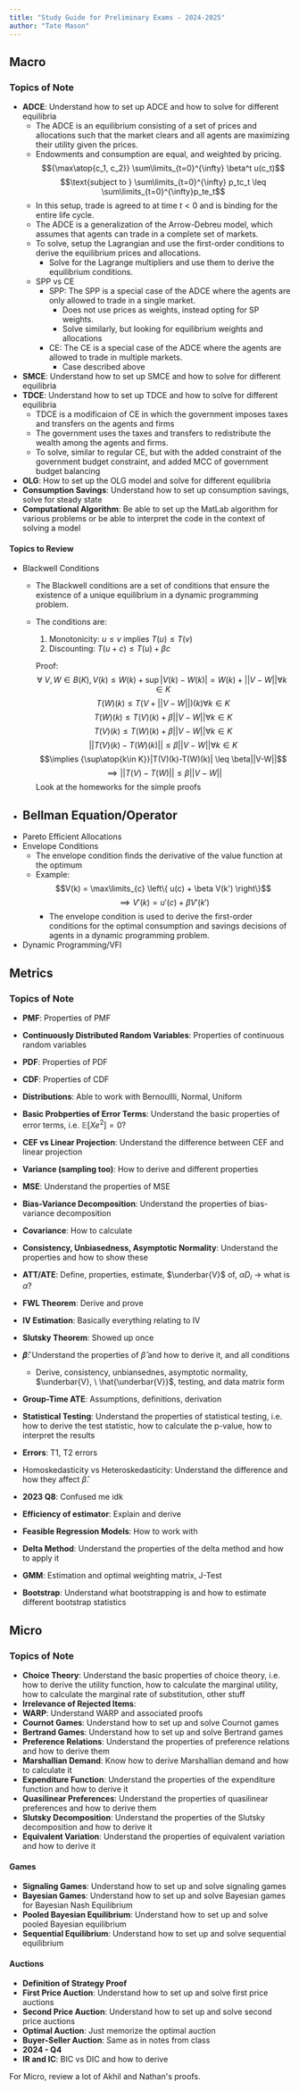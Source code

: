 ```yaml
---
title: "Study Guide for Preliminary Exams - 2024-2025"
author: "Tate Mason"
---
```


## Macro

### Topics of Note
- **ADCE**: Understand how to set up ADCE and how to solve for different equilibria
  - The ADCE is an equilibrium consisting of a set of prices and allocations such that the market clears and all agents are maximizing their utility given the prices.
  - Endowments and consumption are equal, and weighted by pricing.
  $${\max\atop{c_1, c_2}} \sum\limits_{t=0}^{\infty} \beta^t u(c_t)$$
  $$\text{subject to } \sum\limits_{t=0}^{\infty} p_tc_t \leq \sum\limits_{t=0}^{\infty}p_te_t$$
  - In this setup, trade is agreed to at time $t<0$ and is binding for the entire life cycle.
  - The ADCE is a generalization of the Arrow-Debreu model, which assumes that agents can trade in a complete set of markets.
  - To solve, setup the Lagrangian and use the first-order conditions to derive the equilibrium prices and allocations.
    - Solve for the Lagrange multipliers and use them to derive the equilibrium conditions.
  - SPP vs CE
    - SPP: The SPP is a special case of the ADCE where the agents are only allowed to trade in a single market.
      - Does not use prices as weights, instead opting for SP weights.
      - Solve similarly, but looking for equilibrium weights and allocations
    - CE: The CE is a special case of the ADCE where the agents are allowed to trade in multiple markets.
      - Case described above
- **SMCE**: Understand how to set up SMCE and how to solve for different equilibria
- **TDCE**: Understand how to set up TDCE and how to solve for different equilibria
  - TDCE is a modificaion of CE in which the government imposes taxes and transfers on the agents and firms
  - The government uses the taxes and transfers to redistribute the wealth among the agents and firms.
  - To solve, similar to regular CE, but with the added constraint of the government budget constraint, and added MCC of government budget balancing
- **OLG**: How to set up the OLG model and solve for different equilibria
- **Consumption Savings**: Understand how to set up consumption savings, solve for steady state
- **Computational Algorithm**: Be able to set up the MatLab algorithm for various problems or be able to interpret the code in the context of solving a model

#### Topics to Review
- Blackwell Conditions
  - The Blackwell conditions are a set of conditions that ensure the existence of a unique equilibrium in a dynamic programming problem.
  - The conditions are:
    1. Monotonicity: $u\leq v$ implies $T(u)\leq T(v)$
    2. Discounting: $T(u+c) \leq T(u) + \beta c$

    Proof:
    $$\forall \ V, W \in B(K), V(k) \leq W(k) + \sup|V(k) - W(k)| = W(k) + ||V-W|| \forall k\in K $$
    $$T(W)(k) \leq T(V+||V-W||)(k) \forall k\in K $$
    $$T(W)(k)\leq T(V)(k) + \beta||V-W|| \forall k\in K$$
    $$T(V)(k) \leq T(W)(k) + \beta||V-W|| \forall k\in K$$
    $$||T(V)(k)-T(W)(k)|| \leq \beta||V-W|| \forall k\in K$$
    $$\implies {\sup\atop{k\in K}}|T(V)(k)-T(W)(k)| \leq \beta||V-W||$$
    $$\implies ||T(V)-T(W)|| \leq \beta||V-W||$$
    Look at the homeworks for the simple proofs
- Bellman Equation/Operator
  - 
- Pareto Efficient Allocations
- Envelope Conditions
  - The envelope condition finds the derivative of the value function at the optimum
  - Example:
    $$V(k) = \max\limits_{c} \left\{ u(c) + \beta V(k') \right\}$$
    $$\implies V'(k) = u'(c) + \beta V'(k')$$
    - The envelope condition is used to derive the first-order conditions for the optimal consumption and savings decisions of agents in a dynamic programming problem.
- Dynamic Programming/VFI

## Metrics

### Topics of Note
- **PMF**: Properties of PMF
- **Continuously Distributed Random Variables**: Properties of continuous random variables
- **PDF**: Properties of PDF
- **CDF**: Properties of CDF
- **Distributions**: Able to work with Bernoullli, Normal, Uniform
- **Basic Probperties of Error Terms**: Understand the basic properties of error terms, i.e. $\mathbb{E}[Xe^2] = 0$?
- **CEF vs Linear Projection**: Understand the difference between CEF and linear projection
- **Variance (sampling too)**: How to derive and different properties
- **MSE**: Understand the properties of MSE
- **Bias-Variance Decomposition**: Understand the properties of bias-variance decomposition
- **Covariance**: How to calculate
- **Consistency, Unbiasedness, Asymptotic Normality**: Understand the properties and how to show these
- **ATT/ATE**: Define, properties, estimate, $\underbar{V}$ of, $\alpha D_i$ $\rightarrow$ what is $\alpha$?
- **FWL Theorem**: Derive and prove
- **IV Estimation**: Basically everything relating to IV
- **Slutsky Theorem**: Showed up once
- **$\hat{\beta}$**: Understand the properties of $\hat{\beta}$ and how to derive it, and all conditions
  
  - Derive, consistency, unbiansednes, asymptotic normality, $\underbar{V}, \ \hat{\underbar{V}}$, testing, and data matrix form
- **Group-Time ATE**: Assumptions, definitions, derivation
- **Statistical Testing**: Understand the properties of statistical testing, i.e. how to derive the test statistic, how to calculate the p-value, how to interpret the results
- **Errors**: T1, T2 errors
- Homoskedasticity vs Heteroskedasticity: Understand the difference and how they affect $\hat{\beta}$.
- **2023 Q8**: Confused me idk
- **Efficiency of estimator**: Explain and derive
- **Feasible Regression Models**: How to work with
- **Delta Method**: Understand the properties of the delta method and how to apply it
- **GMM**: Estimation and optimal weighting matrix, J-Test
- **Bootstrap**: Understand what bootstrapping is and how to estimate different bootstrap statistics

## Micro

### Topics of Note
- **Choice Theory**: Understand the basic properties of choice theory, i.e. how to derive the utility function, how to calculate the marginal utility, how to calculate the marginal rate of substitution, other stuff
- **Irrelevance of Rejected Items**:
- **WARP**: Understand WARP and associated proofs
- **Cournot Games**: Understand how to set up and solve Cournot games
- **Bertrand Games**: Understand how to set up and solve Bertrand games
- **Preference Relations**: Understand the properties of preference relations and how to derive them
- **Marshallian Demand**: Know how to derive Marshallian demand and how to calculate it
- **Expenditure Function**: Understand the properties of the expenditure function and how to derive it
- **Quasilinear Preferences**: Understand the properties of quasilinear preferences and how to derive them
- **Slutsky Decomposition**: Understand the properties of the Slutsky decomposition and how to derive it
- **Equivalent Variation**: Understand the properties of equivalent variation and how to derive it

#### Games
- **Signaling Games**: Understand how to set up and solve signaling games
- **Bayesian Games**: Understand how to set up and solve Bayesian games for Bayesian Nash Equilibrium
- **Pooled Bayesian Equilibrium**: Understand how to set up and solve pooled Bayesian equilibrium
- **Sequential Equilibrium**: Understand how to set up and solve sequential equilibrium

#### Auctions
- **Definition of Strategy Proof**
- **First Price Auction**: Understand how to set up and solve first price auctions
- **Second Price Auction**: Understand how to set up and solve second price auctions
- **Optimal Auction**: Just memorize the optimal auction
- **Buyer-Seller Auction**: Same as in notes from class
- **2024 - Q4**
- **IR and IC**: BIC vs DIC and how to derive

For Micro, review a lot of Akhil and Nathan's proofs.

